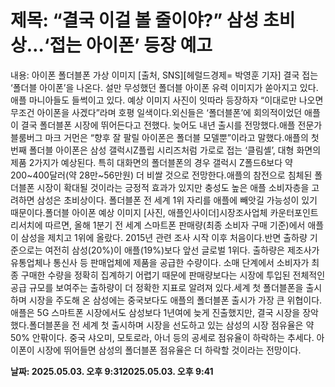 # **제목: “결국 이걸 볼 줄이야?” 삼성 초비상…‘접는 아이폰’ 등장 예고**

  내용: 아이폰 폴더블폰 가상 이미지 [출처, SNS][헤럴드경제= 박영훈 기자] 결국 접는 ‘폴더블 아이폰’을 나온다. 설만 무성했던 폴더블 아이폰 유력 이미지가 쏟아지고 있다.애플 마니아들도 들썩이고 있다. 예상 이미지 사진이 잇따라 등장하자 “이대로만 나오면 무조건 아이폰을 사겠다”라며 호평 일색이다.외신들은 ‘폴더블폰’에 회의적이었던 애플이 결국 폴더블폰 시장에 뛰어든다고 전했다. 늦어도 내년 출시를 전망했다.애플 전문가 블룸버그 마크 거먼은 “향후 잘 팔릴 아이폰은 폴더블 모델뿐”이라고 말했다.애플의 첫 번째 폴더블 아이폰은 삼성 갤럭시Z플립 시리즈처럼 가로로 접는 ‘클림셸’, 대형 화면의 제품 2가지가 예상된다. 특히 대화면의 폴더블폰의 경우 갤럭시 Z폴드6보다 약 200~400달러(약 28만~56만원) 더 비쌀 것으로 전망한다.애플의 참전으로 침체된 폴더블폰 시장이 확대될 것이라는 긍정적 효과가 있지만 충성도 높은 애플 소비자층을 고려하면 삼성은 초비상이다. 폴더블폰 전 세계 1위 자리를 애플에 빼앗길 가능성이 있기 때문이다.폴더블 아이폰 예상 이미지 [사진, 애플인사이더]시장조사업체 카운터포인트리서치에 따르면, 올해 1분기 전 세계 스마트폰 판매량(최종 소비자 구매 기준)에서 애플이 삼성을 제치고 1위에 올랐다. 2015년 관련 조사 시작 이후 처음이다.반면 출하량 기준으로는 여전히 삼성(20%)이 애플(19%)보다 앞선 글로벌 1위다. 출하량은 제조사가 유통업체나 통신사 등 판매업체에 제품을 공급한 수량이다. 소매 단계에서 소비자가 최종 구매한 수량을 정확히 집계하기 어렵기 때문에 판매량보다는 시장에 투입된 전체적인 공급 규모를 보여주는 출하량이 더 정확한 지표로 알려져 있다.세계 첫 폴더블폰을 출시하며 시장을 주도해 온 삼성에는 중국보다도 애플의 폴더블폰 출시가 가장 큰 위협이다. 애플은 5G 스마트폰 시장에서도 삼성보다 1년여에 늦게 진출했지만, 결국 시장을 장악했다.폴더블폰을 전 세계 첫 출시하며 시장을 선도하고 있는 삼성의 시장 점유율은 약 50% 안팎이다. 중국 샤오미, 모토로라, 아너 등의 공세로 점유율이 하락하는 추세다. 아이폰이 시장에 뛰어들면 삼성의 폴더블폰 점유율은 더 하락할 것이라는 전망이다.

  **날짜: 2025.05.03. 오후 9:312025.05.03. 오후 9:41**